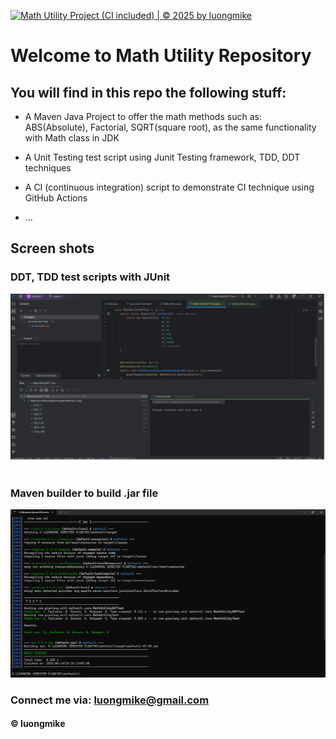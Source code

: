 [![Math Utility Project (CI included) | © 2025 by luongmike](https://github.com/LuongMike/mathutil/actions/workflows/ci.yml/badge.svg)](https://github.com/LuongMike/mathutil/actions/workflows/ci.yml)



# Welcome to Math Utility Repository

## You will find in this repo the following stuff:

* A Maven Java Project to offer the math methods such as: ABS(Absolute), Factorial, SQRT(square root), as the same functionality with Math class in JDK

* A Unit Testing test script using Junit Testing framework, TDD, DDT techniques

* A CI (continuous integration) script to demonstrate CI technique using GitHub Actions

* ...

## Screen shots

### DDT, TDD test scripts with JUnit

![TDD,  DDT test scripts](https://github.com/LuongMike/mathutil/blob/master/screenshots/JUNIT%20with%20TDD%20DDT.png)

### Maven builder to build .jar file  

![Maven builder](https://github.com/LuongMike/mathutil/blob/master/screenshots/Maven%20Builder.png)

### Connect me via: luongmike@gmail.com

#### &#169; luongmike